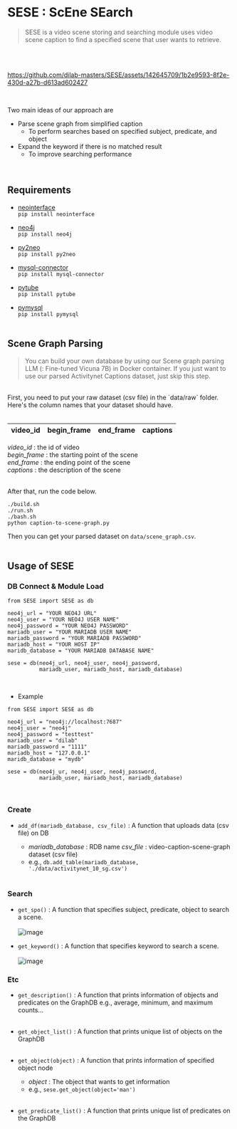 # SESE : ScEne SEarch
> SESE is a video scene storing and searching module uses video scene caption to find a specified scene that user wants to retrieve.

</br></br>



https://github.com/dilab-masters/SESE/assets/142645709/1b2e9593-8f2e-430d-a27b-d613ad602427


</br>

Two main ideas of our approach are 
 - Parse scene graph from simplified caption
    + To perform searches based on specified subject, predicate, and object
 - Expand the keyword if there is no matched result
   + To improve searching performance
  
</br>

## Requirements
- [neointerface](https://pypi.org/project/neointerface/) </br>
`pip install neointerface`  </br>
                    
   
- [neo4j](https://neo4j.com/docs/api/python-driver/current/) </br>
`pip install neo4j` </br>
  
- [py2neo](https://pypi.org/project/py2neo/) </br>
`pip install py2neo` </br>

            
- [mysql-connector](https://pypi.org/project/mysql-connector-python/) </br>
`pip install mysql-connector` </br>
                    
                    
- [pytube](https://pypi.org/project/pytube/v) </br>
`pip install pytube` </br>

- [pymysql](https://pypi.org/project/pymysql/) </br>
`pip install pymysql`</br></br>

## Scene Graph Parsing
>You can build your own database by using our Scene graph parsing LLM (: Fine-tuned Vicuna 7B) in Docker container. 
If you just want to use our parsed Activitynet Captions dataset, just skip this step.

</br>
First, you need to put your raw dataset (csv file) in the `data/raw` folder.
Here's the column names that your dataset should have.
</br> </br>

| video_id | begin_frame | end_frame | captions |
|----------|-------------|-----------|----------|    

*video_id* : the id of video  </br>
*begin_frame* : the starting point of the scene </br>
*end_frame* : the ending point of the scene </br>
*captions* : the description of the scene  </br>
</br>  

After that, run the code below.  

~~~cd ./scene-graph_parsing
./build.sh
./run.sh
./bash.sh
python caption-to-scene-graph.py
~~~

Then you can get your parsed dataset on `data/scene_graph.csv`.
</br></br>

## Usage of SESE
### DB Connect & Module Load
~~~
from SESE import SESE as db

neo4j_url = "YOUR NEO4J URL"
neo4j_user = "YOUR NEO4J USER NAME"
neo4j_password = "YOUR NEO4J PASSWORD"
mariadb_user = "YOUR MARIADB USER NAME"
mariadb_password = "YOUR MARIADB PASSWORD"
mariadb_host = "YOUR HOST IP" 
maridb_database = "YOUR MARIADB DATABASE NAME"

sese = db(neo4j_url, neo4j_user, neo4j_password, 
          mariadb_user, mariadb_host, mariadb_database)
~~~
</br>

- Example 
~~~
from SESE import SESE as db

neo4j_url = "neo4j://localhost:7687"
neo4j_user = "neo4j"
neo4j_password = "testtest"
mariadb_user = "dilab"
mariadb_password = "1111"
mariadb_host = "127.0.0.1"
maridb_database = "mydb"

sese = db(neo4j_ur, neo4j_user, neo4j_password, 
          mariadb_user, mariadb_host, mariadb_database)
~~~
</br>

### Create
- `add_df(mariadb_database, csv_file)`
: A function that uploads data (csv file) on DB

   + *mariadb_database* : RDB name 
    *csv_file* : video-caption-scene-graph dataset (csv file)
   + e.g., `db.add_table(mariadb_database, './data/activitynet_10_sg.csv')` </br></br>

### Search
- `get_spo()`
: A function that specifies subject, predicate, object to search a scene. </br></br>
![image](https://github.com/dilab-masters/SESE/assets/142645709/3582d652-688f-409d-915b-b161b2fc75ec)

- `get_keyword()`
: A function that specifies keyword to search a scene. </br></br>
![image](https://github.com/dilab-masters/SESE/assets/142645709/68c8a477-06c6-4f21-858a-3527286065c6)


### Etc
- `get_description()`
: A function that prints information of objects and predicates on the GraphDB 
e.g., average, minimum, and maximum counts... </br></br>
- `get_object_list()`
: A function that prints unique list of objects on the GraphDB </br></br>

- `get_object(object)`
: A function that prints information of specified object node
    + *object* : The object that wants to get information
    + e.g., `sese.get_object(object='man')`  </br></br>

- `get_predicate_list()`
: A function that prints unique list of predicates on the GraphDB

